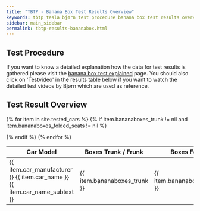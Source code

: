 ```yaml
---
title: "TBTP - Banana Box Test Results Overview"
keywords: tbtp tesla bjørn test procedure banana box test results overview
sidebar: main_sidebar
permalink: tbtp-results-bananabox.html
---
```


## Test Procedure
If you want to know a detailed explanation how the data for test results is gathered please visit the [banana box test explained](tbtp_explained_bananabox-test.html) page. You should also click on 'Testvideo' in the results table below if you want to watch the detailed test videos by Bjørn which are used as reference.

## Test Result Overview
<table style="width: 100%;" id="data_table">
<colgroup>
<col width="30%" />
<col width="25%" />
<col width="25%" />
<col width="20%" />
</colgroup>
<thead>
<tr class="header">
<th>Car Model</th>
<th>Boxes Trunk / Frunk</th>
<th>Boxes Folded Seats</th>
<th>Source</th>
</tr>
</thead>
<tbody>

{% for item in site.tested_cars %}
    {% if item.bananaboxes_trunk != nil and item.bananaboxes_folded_seats != nil %}
        <tr>
            <td markdown="span">{{ item.car_manufacturer }} {{ item.car_name }} {{ item.car_name_subtext }}</td>
            <td markdown="span">{{ item.bananaboxes_trunk }}</td>
            <td markdown="span">{{ item.bananaboxes_folded_seats }}</td>
            <td markdown="span"><a href="{{ item.bananaboxes_vsource }}" target="_blank">Testvideo</a></td>
        </tr>
    {% endif %}
{% endfor %}

</tbody>
</table>


<script src="https://ajax.googleapis.com/ajax/libs/jqueryui/1.10.3/jquery-ui.min.js"></script>
<script src="https://cdn.datatables.net/1.10.19/js/jquery.dataTables.min.js"></script>
<script>
    $('#data_table').DataTable( {
        paging: false,
        searching: false,
        info: false
    } );
</script> 